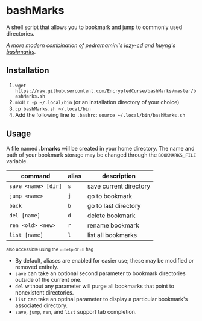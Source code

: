 # bashMarks
A shell script that allows you to bookmark and jump to commonly used directories.

*A more modern combination of pedramamini's [lazy-cd](https://github.com/pedramamini/lazy-cd) and huyng's [bashmarks](https://github.com/huyng/bashmarks).*

## Installation
 1. `wget https://raw.githubusercontent.com/EncryptedCurse/bashMarks/master/bashMarks.sh`
 2. `mkdir -p ~/.local/bin` (or an installation directory of your choice)
 3. `cp bashMarks.sh ~/.local/bin`
 4. Add the following line to `.bashrc`: `source ~/.local/bin/bashMarks.sh`

## Usage
A file named **.bmarks** will be created in your home directory. The name and path of your bookmark storage may be changed through the `BOOKMARKS_FILE` variable.

| command | alias | description |
|---------|-------|-------------|
|`save <name> [dir]`|`s`|save current directory|
|`jump <name>`|`j`|go to bookmark|
|`back`|`b`|go to last directory|
|`del [name]`|`d`|delete bookmark|
|`ren <old> <new>`|`r`|rename bookmark|
|`list [name]`|`l`|list all bookmarks|

<sup>also accessible using the `--help` or `-h` flag</sup> 

* By default, aliases are enabled for easier use; these may be modified or removed entirely.
* `save` can take an optional second parameter to bookmark directories outside of the current one.   
* `del` without any parameter will purge all bookmarks that point to nonexistent directories.
* `list` can take an optinal parameter to display a particular bookmark's associated directory.
* `save`, `jump`, `ren`, and `list` support tab completion.
